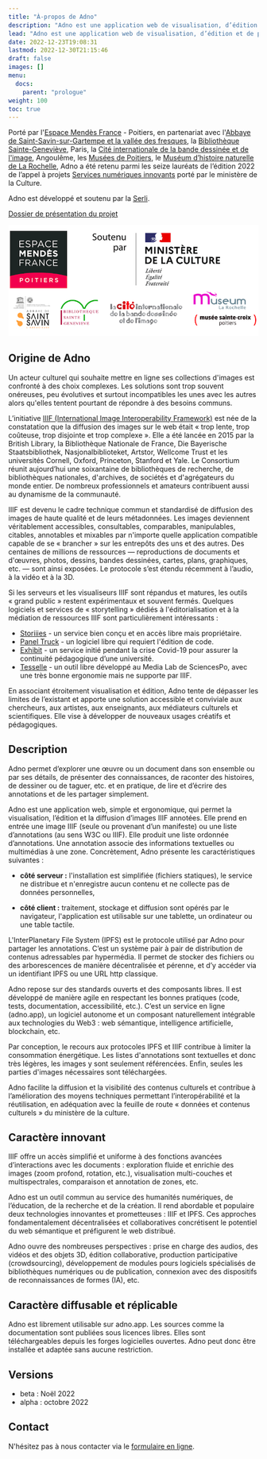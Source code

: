 ```yaml
---
title: "À-propos de Adno"
description: "Adno est une application web de visualisation, d’édition et de partage de récits et de parcours sur des images statiques et des images IIIF. Elle s'adresse principalement aux médiateurs culturels et scientifiques ainsi qu'aux enseignants. Elle concerne notamment les fonds patrimoniaux, les archives, les bibliothèques, la recherche scientifique, les humanités numériques, et plus généralement la valorisation de données culturelles et scientifiques."
lead: "Adno est une application web de visualisation, d’édition et de partage de récits et de parcours sur des images statiques et des images IIIF. Elle s'adresse principalement aux médiateurs culturels et scientifiques ainsi qu'aux enseignants. Elle concerne notamment les fonds patrimoniaux, les archives, les bibliothèques, la recherche scientifique, les humanités numériques, et plus généralement la valorisation de données culturelles et scientifiques."
date: 2022-12-23T19:08:31
lastmod: 2022-12-30T21:15:46  
draft: false
images: []
menu:
  docs:
    parent: "prologue"
weight: 100
toc: true
---
```


Porté par l'[Espace Mendès France](https://emf.fr) - Poitiers, en partenariat avec l'[Abbaye de Saint-Savin-sur-Gartempe et la vallée des fresques](https://www.abbaye-saint-savin.fr/), la [Bibliothèque Sainte-Geneviève](https://www.bsg.univ-paris3.fr/iguana/www.main.cls), Paris, la [Cité internationale de la bande dessinée et de l'image](http://www.citebd.org/), Angoulême, les [Musées de Poitiers](https://www.poitiers.fr/c__231_977__accueil_musee_sainte_croix.html), le [Muséum d’histoire naturelle de La Rochelle](https://museum.larochelle.fr/), Adno  a été retenu parmi les seize lauréats de l’édition 2022 de l’appel à projets [Services numériques innovants](https://www.culture.gouv.fr/Presse/Communiques-de-presse/Resultats-de-l-appel-a-projets-Services-numeriques-innovants-2022) porté par le ministère de la Culture.

Adno est développé et soutenu par la [Serli](https://www.serli.com/).

[Dossier de présentation du projet](/fr/blog/pr%C3%A9sentation-du-projet/EspaceMendesFrance_PresentationProjet.pdf) 

![Logos](bloc-logos.png)

## Origine de Adno

Un acteur culturel qui souhaite mettre en ligne ses collections d'images est confronté à des choix complexes. Les solutions sont trop souvent onéreuses, peu évolutives et surtout incompatibles les unes avec les autres alors qu'elles tentent pourtant de répondre à des besoins communs.

L’initiative [IIIF (International Image Interoperability Framework)](https://iiif.io) est née de la constatation que la diffusion des images sur le web était « trop lente, trop coûteuse, trop disjointe et trop complexe ». Elle a été lancée en 2015 par la British Library, la Bibliothèque Nationale de France, Die Bayerische Staatsbibliothek, Nasjonalbiblioteket, Artstor, Wellcome Trust et les universités Cornell, Oxford, Princeton, Stanford et Yale. Le Consortium réunit aujourd’hui une soixantaine de bibliothèques de recherche, de bibliothèques nationales, d'archives, de sociétés et d'agrégateurs du monde entier. De nombreux professionnels et amateurs contribuent aussi au dynamisme de la communauté.

IIIF est devenu le cadre technique commun et standardisé de diffusion des images de haute qualité et de leurs métadonnées. Les images deviennent véritablement accessibles, consultables, comparables, manipulables, citables, annotables et mixables par n'importe quelle application compatible capable de se « brancher » sur les entrepôts des uns et des autres. Des centaines de millions de ressources — reproductions de documents et d'œuvres, photos, dessins, bandes dessinées, cartes, plans, graphiques,  etc. — sont ainsi exposées.  Le protocole s’est étendu récemment à l’audio, à la vidéo et à la 3D.

Si les serveurs et les visualiseurs IIIF sont répandus et matures, les outils « grand public » restent expérimentaux et souvent fermés. Quelques logiciels et services de « storytelling » dédiés à l'éditorialisation et à la médiation de ressources IIIF sont particulièrement intéressants :  

- [Storiiies](https://storiiies.cogapp.com/) - un service bien conçu et en accès libre mais propriétaire.
- [Panel Truck](https://cartinal.leventhalmap.org/documentation/panel-truck.html) - un logiciel libre qui requiert l'édition de code.
- [Exhibit](https://www.exhibit.so/) - un service initié pendant la crise Covid-19 pour assurer la continuité pédagogique d’une université.
- [Tesselle](https://medialab.sciencespo.fr/outils/tesselle/) - un outil libre développé au Media Lab de SciencesPo,  avec une très bonne ergonomie mais ne supporte par IIIF.

En associant étroitement visualisation et édition, Adno tente de dépasser les limites de l’existant et apporte une solution accessible et conviviale aux chercheurs, aux artistes, aux enseignants, aux médiateurs culturels et scientifiques. Elle vise à développer de nouveaux usages créatifs et pédagogiques.

## Description

Adno permet d’explorer une œuvre ou un document dans son ensemble ou par ses détails, de présenter des connaissances, de raconter des histoires, de dessiner ou de taguer, etc. et en pratique, de lire et d’écrire des annotations et de les partager simplement.  

Adno est une application web, simple et ergonomique, qui permet la visualisation, l’édition et la diffusion d’images IIIF annotées. Elle prend en entrée une image IIIF (seule ou provenant d’un manifeste) ou une liste d’annotations (au sens W3C ou IIIF). Elle produit une liste ordonnée d’annotations. Une annotation associe des informations textuelles ou multimédias à une zone.  Concrètement, Adno présente les caractéristiques suivantes :

- __côté serveur :__ l'installation est simplifiée (fichiers statiques), le service ne distribue et n'enregistre aucun contenu et ne collecte pas de données personnelles,

- __côté client :__ traitement, stockage et diffusion sont opérés par le navigateur, l'application est utilisable sur une tablette, un ordinateur ou une table tactile.

L'InterPlanetary File System (IPFS) est le protocole utilisé par Adno pour partager les annotations. C’est un système pair à pair de distribution de contenus adressables par hypermédia. Il permet de stocker des fichiers ou des arborescences de manière décentralisée et pérenne, et d’y accéder via un identifiant IPFS ou une URL http classique.

Adno repose sur des standards ouverts et des composants libres. Il est développé de manière agile en respectant les bonnes pratiques (code, tests, documentation, accessibilité, etc.).  C’est un service en ligne (adno.app), un logiciel autonome et un composant naturellement intégrable aux technologies du Web3 : web sémantique, intelligence artificielle, blockchain, etc.

Par conception, le recours aux protocoles IPFS et IIIF contribue à limiter la consommation énergétique. Les  listes d'annotations sont textuelles et donc très légères, les images y sont seulement référencées. Enfin, seules les parties d'images nécessaires sont téléchargées.

Adno facilite la diffusion et la visibilité des contenus culturels et contribue à l’amélioration des moyens techniques permettant l’interopérabilité et la réutilisation, en adéquation avec la feuille de route « données et contenus culturels » du ministère de la culture.

## Caractère innovant

IIIF offre un accès simplifié et uniforme à des fonctions avancées d’interactions avec les documents : exploration fluide et enrichie des images (zoom profond, rotation, etc.), visualisation multi-couches et multispectrales, comparaison et annotation de zones, etc.

Adno est un outil commun au service des humanités numériques, de l’éducation, de la recherche et de la création. Il rend abordable et populaire deux technologies innovantes et prometteuses : IIIF et IPFS. Ces approches fondamentalement décentralisées et collaboratives concrétisent le potentiel du web sémantique et préfigurent le web distribué.   

Adno ouvre des nombreuses perspectives : prise en charge des audios, des vidéos et des objets 3D, édition collaborative, production participative (crowdsourcing), développement de modules pours logiciels spécialisés de bibliothèques numériques ou de publication, connexion avec des dispositifs de reconnaissances de formes (IA), etc.

## Caractère diffusable et réplicable

Adno est librement utilisable sur adno.app. Les sources comme la documentation sont publiées sous licences libres. Elles sont téléchargeables depuis les forges logicielles ouvertes. Adno peut donc être installée et adaptée sans aucune restriction.

## Versions

- beta : Noël 2022
- alpha : octobre 2022

## Contact

N'hésitez pas à nous contacter via le [formulaire en ligne](https://adno.app/contact/).
